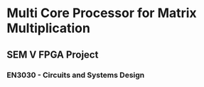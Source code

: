 # Multi Core Processor for Matrix Multiplication

## SEM V FPGA Project 

### EN3030 - Circuits and Systems Design
